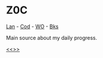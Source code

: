 
Z0C
======

[Lan](https://github.com/ttltrk/ELSE/blob/master/LAN/ENG/LAN.MD) -
[Cod](https://github.com/ttltrk/PRG/blob/master/CODING.MD) -
[WO](https://github.com/ttltrk/ELSE/blob/master/PWR/PWR.MD) -
[Bks](https://github.com/ttltrk/BKS/blob/master/README.MD)

Main source about my daily progress.

[<<>>](http://ttltrk.net/)



